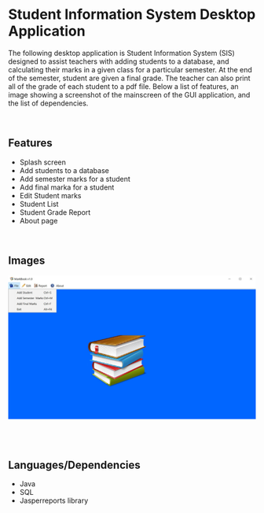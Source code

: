 # Student Information System Desktop Application

The following desktop application is Student Information System (SIS) designed to assist teachers with adding students to a database, and calculating their marks in a given class for a particular semester. At the end of the semester, student are given a final grade. The teacher can also print all of the grade of each student to a pdf file. Below a list of features, an image showing a screenshot of the mainscreen of the GUI application, and the list of dependencies.

<br/>

## Features
* Splash screen
* Add students to a database
* Add semester marks for a student
* Add final marka for a student
* Edit Student marks
* Student List
* Student Grade Report
* About page

<br/>

## Images

![application image](Capture.JPG)

<br/><br/>

## Languages/Dependencies
* Java
* SQL
* Jasperreports library
